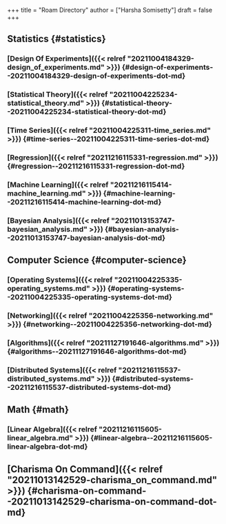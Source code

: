 +++
title = "Roam Directory"
author = ["Harsha Somisetty"]
draft = false
+++

## Statistics {#statistics}


### [Design Of Experiments]({{< relref "20211004184329-design_of_experiments.md" >}}) {#design-of-experiments--20211004184329-design-of-experiments-dot-md}


### [Statistical Theory]({{< relref "20211004225234-statistical_theory.md" >}}) {#statistical-theory--20211004225234-statistical-theory-dot-md}


### [Time Series]({{< relref "20211004225311-time_series.md" >}}) {#time-series--20211004225311-time-series-dot-md}


### [Regression]({{< relref "20211216115331-regression.md" >}}) {#regression--20211216115331-regression-dot-md}


### [Machine Learning]({{< relref "20211216115414-machine_learning.md" >}}) {#machine-learning--20211216115414-machine-learning-dot-md}


### [Bayesian Analysis]({{< relref "20211013153747-bayesian_analysis.md" >}}) {#bayesian-analysis--20211013153747-bayesian-analysis-dot-md}


## Computer Science {#computer-science}


### [Operating Systems]({{< relref "20211004225335-operating_systems.md" >}}) {#operating-systems--20211004225335-operating-systems-dot-md}


### [Networking]({{< relref "20211004225356-networking.md" >}}) {#networking--20211004225356-networking-dot-md}


### [Algorithms]({{< relref "20211127191646-algorithms.md" >}}) {#algorithms--20211127191646-algorithms-dot-md}


### [Distributed Systems]({{< relref "20211216115537-distributed_systems.md" >}}) {#distributed-systems--20211216115537-distributed-systems-dot-md}


## Math {#math}


### [Linear Algebra]({{< relref "20211216115605-linear_algebra.md" >}}) {#linear-algebra--20211216115605-linear-algebra-dot-md}


## [Charisma On Command]({{< relref "20211013142529-charisma_on_command.md" >}}) {#charisma-on-command--20211013142529-charisma-on-command-dot-md}